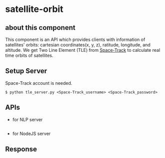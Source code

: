 # satellite-orbit

## about this component

This component is an API which provides clients with information of satellites' orbits: cartesian coordinates(x, y, z), ratitude, longitude, and altitude.
We get Two Line Element (TLE) from [Space-Track](https://www.space-track.org/auth/login) to calculate real time orbits of satellites.

## Setup Server

Space-Track account is needed.

```
$ python tle_server.py <Space-Track_username> <Space-Track_password>
```

## APIs

- for NLP server

```

```

- for NodeJS server



## Response
